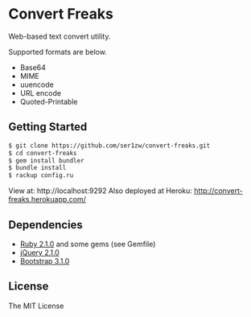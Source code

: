 # Convert Freaks

Web-based text convert utility.

Supported formats are below.

- Base64
- MIME
- uuencode
- URL encode
- Quoted-Printable

## Getting Started

```sh
$ git clone https://github.com/ser1zw/convert-freaks.git
$ cd convert-freaks
$ gem install bundler
$ bundle install
$ rackup config.ru
```

View at: http://localhost:9292
Also deployed at Heroku: http://convert-freaks.herokuapp.com/

## Dependencies

- [Ruby 2.1.0](http://www.ruby-lang.org/) and some gems (see Gemfile)
- [jQuery 2.1.0](http://jquery.com/)
- [Bootstrap 3.1.0](http://getbootstrap.com/)

## License

The MIT License


